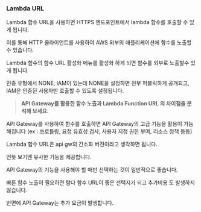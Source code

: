 ### Lambda URL
Lambda 함수 URL을 사용하면 HTTPS 엔드포인트에서 lambda 함수를 호출할 수 있게 됩니다.  

이를 통해 HTTP 클라이언트를 사용하여 AWS 외부의 애플리케이션에 함수를 노출할 수 있습니다.  

Lambda 함수의 함수 URL 활성화 메뉴를 활성화 하게 되면 함수를 외부로 노출할수 있게 됩니다.  

인증 유형에서 NONE, IAM이 있는데 NONE을 설정하면 전부 퍼블릭하게 공개되고, IAM은 인증된 사용자만 호출할 수 있도록 설정됩니다.

> **API Gateway를 활용한 함수 노출과 Lambda Function URL 의 차이점을 분석해 보세요.**

API Gateway를 사용하여 함수를 호출하면 API Gateway의 고급 기능을 활용이 가능해집니다 (ex : 쓰로틀링, 요청 유효성 검사, 사용자 지정 권한 부여, 리소스 정책 등등)  

Lambda 함수 URL은 api gw의 간소화 버전이라고 생각하면 됩니다.  

언뜻 보기엔 유사한 기능을 제공합니다.  

API Gateway의 기능을 사용해야 할 때만 선택하는 것이 일반적으로 좋습니다.  

빠른 함수 노출이 필요하면 람다 함수 URL이 좋은 선택지가 되고 추가비용 도 발생하지 않습니다.  

반면에 API Gateway는 추가 요금이 발생합니다.